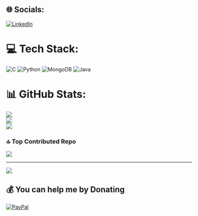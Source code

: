 
## 🌐 Socials:
[![LinkedIn](https://img.shields.io/badge/LinkedIn-%230077B5.svg?logo=linkedin&logoColor=white)](https://www.linkedin.com/in/k-n-hemanth-09765a281/) 

# 💻 Tech Stack:
![C](https://img.shields.io/badge/c-%2300599C.svg?style=for-the-badge&logo=c&logoColor=white) ![Python](https://img.shields.io/badge/python-3670A0?style=for-the-badge&logo=python&logoColor=ffdd54) ![MongoDB](https://img.shields.io/badge/MongoDB-%234ea94b.svg?style=for-the-badge&logo=mongodb&logoColor=white) ![Java](https://img.shields.io/badge/java-%23ED8B00.svg?style=for-the-badge&logo=openjdk&logoColor=white)
# 📊 GitHub Stats:
![](https://github-readme-stats.vercel.app/api?username=hemanth090&theme=dark&hide_border=false&include_all_commits=false&count_private=false)<br/>
![](https://github-readme-streak-stats.herokuapp.com/?user=hemanth090&theme=dark&hide_border=false)<br/>
![](https://github-readme-stats.vercel.app/api/top-langs/?username=hemanth090&theme=dark&hide_border=false&include_all_commits=false&count_private=false&layout=compact)

### 🔝 Top Contributed Repo
![](https://github-contributor-stats.vercel.app/api?username=hemanth090&limit=5&theme=dark&combine_all_yearly_contributions=true)

---
[![](https://visitcount.itsvg.in/api?id=hemanth090&icon=0&color=0)](https://visitcount.itsvg.in)

  ## 💰 You can help me by Donating
  [![PayPal](https://img.shields.io/badge/PayPal-00457C?style=for-the-badge&logo=paypal&logoColor=white)](https://paypal.me/https://paypal.me/NaveenHemanth) 

  
<!-- Proudly created with GPRM ( https://gprm.itsvg.in ) -->
